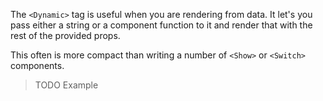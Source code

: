 The `<Dynamic>` tag is useful when you are rendering from data. It let's you pass either a string or a component function to it and render that with the rest of the provided props.

This often is more compact than writing a number of `<Show>` or `<Switch>` components.

> TODO Example